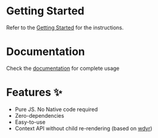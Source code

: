 # Getting Started

Refer to the [Getting Started](https://flixyudh.github.io/react-native-flix-snackbar/docs/Getting%20Started) for the instructions.

# Documentation

Check the [documentation](https://flixyudh.github.io/react-native-flix-snackbar/) for complete usage

# Features ✨

- Pure JS. No Native code required
- Zero-dependencies
- Easy-to-use
- Context API without child re-rendering (based on [wdyr](https://github.com/welldone-software/why-did-you-render))